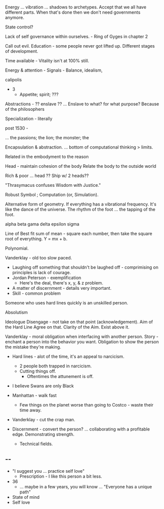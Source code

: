 Energy ... vibration ... shadows to archetypes.
Accept that we all have different parts.
When that's done then we don't need governments anymore.

State control?

Lack of self governance within ourselves.
	- Ring of Gyges in chapter 2

Call out evil.
Education - some people never got lifted up. Different stages of development.


Time available - 
Vitality isn't at 100% still.


Energy & attention - 
Signals - 
Balance, idealism, 


calipolis
- 3
	- Appetite; spirit; ???


Abstractions - 
?? enslave ?? ...
Enslave to what? for what purpose?
Because of the philosophers


Specialization - literally

post 1530 - 


... the passions; the lion; the monster; the 


Encapsulation & abstraction. ... bottom of computational thinking > limits.


Related in the embodyment to the reason

Head - maintain cohesion of the body
Relate the body to the outside world

Rich & poor ... head ??
Ship w/ 2 heads??

"Thrasymacus confuses Wisdom with Justice."


Robust Symbol ; Computation (or, Simulation).


Alternative form of geometry. If everything has a vibrational frequency. It's like the dance of the universe.
The rhythm of the foot ... the tapping of the foot.


alpha
beta
gama
delta
epsilon
sigma


Line of Best fit
sum of mean - square each number, then take the square root of everything.
Y = mx + b.


Polynomial.


Vanderklay - old too slow paced.
- Laughing off something that shouldn't be laughed off - comprimising on principles is lack of courage.
- Jordan Peterson - exemplification
	- Here's the deal, there's x, y, & z problem.
- A matter of discernment - details very important.
- Skill - common problem


Someone who uses hard lines quickly is an unskilled person.


Absolutism

Ideologue
Disengage - not take on that point (acknowledgement).
Aim of the Hard Line
Agree on that.
Clarity of the Aim.
Exist above it.


Vanderklay - moral obligation when interfacing with another person. Story - enchant a person into the behavior you want.
Obligation to show the person the mistake they're making.

- Hard lines - alot of the time, it's an appeal to narcicism.
	- 2 people both trapped in narcicism.
	- Cutting things off.
		- Oftentimes the attunement is off.
- I believe Swans are only Black


- Manhattan - walk fast
	- Few things on the planet worse than going to Costco - waste their time away.

- Vanderklay - cut the crap man.

- Discernment - convert the person? ... collaborating with a profitable edge. Demonstrating strength.
	- Technical fields.

--
--

- "I suggest you ... practice self love"
	- Prescription - I like this person a bit less.
- 36
	- ... maybe in a few years, you will know ... "Everyone has a unique path"
- State of mind
- Self love